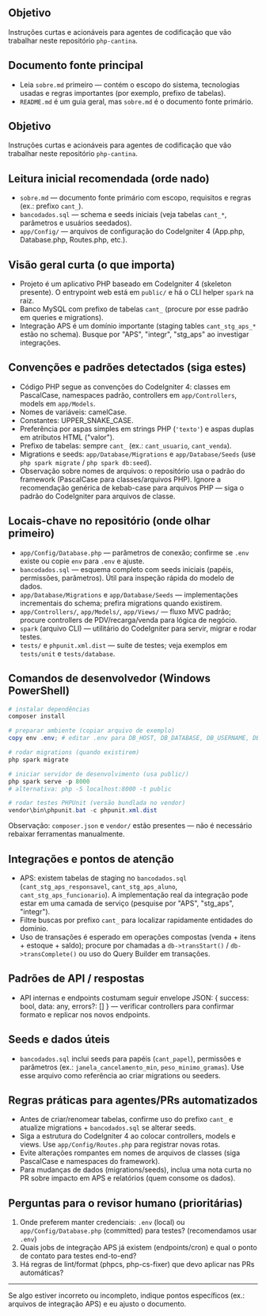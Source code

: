 ## Objetivo

Instruções curtas e acionáveis para agentes de codificação que vão trabalhar neste repositório `php-cantina`.

## Documento fonte principal

- Leia `sobre.md` primeiro — contém o escopo do sistema, tecnologias usadas e regras importantes (por exemplo, prefixo de tabelas).
- `README.md` é um guia geral, mas `sobre.md` é o documento fonte primário.

## Objetivo

Instruções curtas e acionáveis para agentes de codificação que vão trabalhar neste repositório `php-cantina`.

## Leitura inicial recomendada (orde nado)

- `sobre.md` — documento fonte primário com escopo, requisitos e regras (ex.: prefixo `cant_`).
- `bancodados.sql` — schema e seeds iniciais (veja tabelas `cant_*`, parâmetros e usuários seedados).
- `app/Config/` — arquivos de configuração do CodeIgniter 4 (App.php, Database.php, Routes.php, etc.).

## Visão geral curta (o que importa)

- Projeto é um aplicativo PHP baseado em CodeIgniter 4 (skeleton presente). O entrypoint web está em `public/` e há o CLI helper `spark` na raiz.
- Banco MySQL com prefixo de tabelas `cant_` (procure por esse padrão em queries e migrations).
- Integração APS é um domínio importante (staging tables `cant_stg_aps_*` estão no schema). Busque por "APS", "integr", "stg_aps" ao investigar integrações.

## Convenções e padrões detectados (siga estes)

- Código PHP segue as convenções do CodeIgniter 4: classes em PascalCase, namespaces padrão, controllers em `app/Controllers`, models em `app/Models`.
- Nomes de variáveis: camelCase.
- Constantes: UPPER_SNAKE_CASE.
- Preferência por aspas simples em strings PHP (`'texto'`) e aspas duplas em atributos HTML ("valor").
- Prefixo de tabelas: sempre `cant_` (ex.: `cant_usuario`, `cant_venda`).
- Migrations e seeds: `app/Database/Migrations` e `app/Database/Seeds` (use `php spark migrate` / `php spark db:seed`).
- Observação sobre nomes de arquivos: o repositório usa o padrão do framework (PascalCase para classes/arquivos PHP). Ignore a recomendação genérica de kebab-case para arquivos PHP — siga o padrão do CodeIgniter para arquivos de classe.

## Locais-chave no repositório (onde olhar primeiro)

- `app/Config/Database.php` — parâmetros de conexão; confirme se `.env` existe ou copie `env` para `.env` e ajuste.
- `bancodados.sql` — esquema completo com seeds iniciais (papéis, permissões, parâmetros). Útil para inspeção rápida do modelo de dados.
- `app/Database/Migrations` e `app/Database/Seeds` — implementações incrementais do schema; prefira migrations quando existirem.
- `app/Controllers/`, `app/Models/`, `app/Views/` — fluxo MVC padrão; procure controllers de PDV/recarga/venda para lógica de negócio.
- `spark` (arquivo CLI) — utilitário do CodeIgniter para servir, migrar e rodar testes.
- `tests/` e `phpunit.xml.dist` — suíte de testes; veja exemplos em `tests/unit` e `tests/database`.

## Comandos de desenvolvedor (Windows PowerShell)

```powershell
# instalar dependências
composer install

# preparar ambiente (copiar arquivo de exemplo)
copy env .env; # editar .env para DB_HOST, DB_DATABASE, DB_USERNAME, DB_PASSWORD

# rodar migrations (quando existirem)
php spark migrate

# iniciar servidor de desenvolvimento (usa public/)
php spark serve -p 8000
# alternativa: php -S localhost:8000 -t public

# rodar testes PHPUnit (versão bundlada no vendor)
vendor\bin\phpunit.bat -c phpunit.xml.dist
```

Observação: `composer.json` e `vendor/` estão presentes — não é necessário rebaixar ferramentas manualmente.

## Integrações e pontos de atenção

- APS: existem tabelas de staging no `bancodados.sql` (`cant_stg_aps_responsavel`, `cant_stg_aps_aluno`, `cant_stg_aps_funcionario`). A implementação real da integração pode estar em uma camada de serviço (pesquise por "APS", "stg_aps", "integr").
- Filtre buscas por prefixo `cant_` para localizar rapidamente entidades do domínio.
- Uso de transações é esperado em operações compostas (venda + itens + estoque + saldo); procure por chamadas a `db->transStart()` / `db->transComplete()` ou uso do Query Builder em transações.

## Padrões de API / respostas

- API internas e endpoints costumam seguir envelope JSON: { success: bool, data: any, errors?: [] } — verificar controllers para confirmar formato e replicar nos novos endpoints.

## Seeds e dados úteis

- `bancodados.sql` inclui seeds para papéis (`cant_papel`), permissões e parâmetros (ex.: `janela_cancelamento_min`, `peso_minimo_gramas`). Use esse arquivo como referência ao criar migrations ou seeders.

## Regras práticas para agentes/PRs automatizados

- Antes de criar/renomear tabelas, confirme uso do prefixo `cant_` e atualize migrations + `bancodados.sql` se alterar seeds.
- Siga a estrutura do CodeIgniter 4 ao colocar controllers, models e views. Use `app/Config/Routes.php` para registrar novas rotas.
- Evite alterações rompantes em nomes de arquivos de classes (siga PascalCase e namespaces do framework).
- Para mudanças de dados (migrations/seeds), inclua uma nota curta no PR sobre impacto em APS e relatórios (quem consome os dados).

## Perguntas para o revisor humano (prioritárias)

1. Onde preferem manter credenciais: `.env` (local) ou `app/Config/Database.php` (committed) para testes? (recomendamos usar `.env`)
2. Quais jobs de integração APS já existem (endpoints/cron) e qual o ponto de contato para testes end-to-end?
3. Há regras de lint/format (phpcs, php-cs-fixer) que devo aplicar nas PRs automáticas?

---

Se algo estiver incorreto ou incompleto, indique pontos específicos (ex.: arquivos de integração APS) e eu ajusto o documento.
